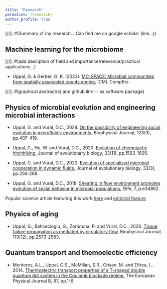 ```yaml
---
title: "Research"
permalink: /research/
author_profile: true
---
```


[//]: #(Summary of my research... Can find me on google scholar (link...))

## Machine learning for the microbiome

[//]: #(add desciption of field and importance/relevance/practical applications...)

* Uppal, G. & Gerber, G. K. (2023). [MC-SPACE: Microbial communities from spatially associated counts engine.](https://garyuppal.github.io/files/WCBICML2023_paper48.pdf) ICML CompBio.

[//]: #(graphical abstract(s) and github link -- as software package)

## Physics of microbial evolution and engineering microbial interactions

* Uppal, G. and Vural, D.C., 2024. [On the possibility of engineering social evolution in microfluidic environments.](https://arxiv.org/pdf/2312.11743) Biophysical Journal, 123(3), pp.407-419.

* Uppal, G., Hu, W. and Vural, D.C., 2020. [Evolution of chemotactic hitchhiking.](https://onlinelibrary.wiley.com/doi/pdf/10.1111/jeb.13695) Journal of evolutionary biology, 33(11), pp.1593-1605.

* Uppal, G. and Vural, D.C., 2020. [Evolution of specialized microbial cooperation in dynamic fluids.](https://garyuppal.github.io/files/uppal_vural_specialization_in_fluids.pdf) Journal of evolutionary biology, 33(3), pp.256-269.

* Uppal, G. and Vural, D.C., 2018. [Shearing in flow environment promotes evolution of social behavior in microbial populations.](https://elifesciences.org/articles/34862.pdf) Elife, 7, p.e34862.

Popular science article featuring this work [here](https://phys.org/news/2018-05-fluid-dynamics-key-role-evolution.html) and [editorial feature](https://medium.com/life-on-earth/going-with-the-flow-adeb65b150a4)

## Physics of aging

* Uppal, G., Bahcecioglu, G., Zorlutuna, P. and Vural, D.C., 2020. [Tissue failure propagation as mediated by circulatory flow.](https://www.cell.com/biophysj/pdf/S0006-3495(20)30887-0.pdf) Biophysical Journal, 119(12), pp.2573-2583. 

## Quantum transport and themoelectic efficiency

* Monteros, A.L., Uppal, G.S., McMillan, S.R., Crisan, M. and Ţifrea, I., 2014. [Thermoelectric transport properties of a T-shaped double quantum dot system in the Coulomb blockade regime.](https://garyuppal.github.io/files/monteros_uppal2014.pdf) The European Physical Journal B, 87, pp.1-6.

